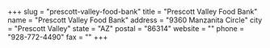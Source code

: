 +++
slug = "prescott-valley-food-bank"
title = "Prescott Valley Food Bank"
name = "Prescott Valley Food Bank"
address = "9360 Manzanita Circle"
city = "Prescott Valley"
state = "AZ"
postal = "86314"
website = ""
phone = "928-772-4490"
fax = ""
+++
